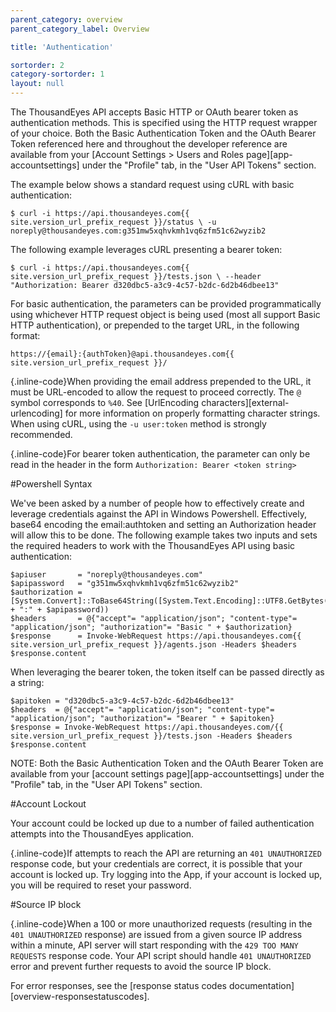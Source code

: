 ```yaml
---
parent_category: overview
parent_category_label: Overview

title: 'Authentication'

sortorder: 2
category-sortorder: 1
layout: null
---
```


The ThousandEyes API accepts Basic HTTP or OAuth bearer token as authentication methods.  This is specified using the HTTP request wrapper of your choice.  Both the Basic Authentication Token and the OAuth Bearer Token referenced here and throughout the developer reference are available from your [Account Settings > Users and Roles page][app-accountsettings] under the "Profile" tab, in the "User API Tokens" section.

The example below shows a standard request using cURL with basic authentication:

`$ curl -i https://api.thousandeyes.com{{ site.version_url_prefix_request }}/status \
  -u noreply@thousandeyes.com:g351mw5xqhvkmh1vq6zfm51c62wyzib2`

The following example leverages cURL presenting a bearer token:

`$ curl -i https://api.thousandeyes.com{{ site.version_url_prefix_request }}/tests.json \
--header "Authorization: Bearer d320dbc5-a3c9-4c57-b2dc-6d2b46dbee13"`

For basic authentication, the parameters can be provided programmatically using whichever HTTP request object is being used (most all support Basic HTTP authentication), or prepended to the target URL, in the following format:

`https://{email}:{authToken}@api.thousandeyes.com{{ site.version_url_prefix_request }}/`

{.inline-code}When providing the email address prepended to the URL, it must be URL-encoded to allow the request to proceed correctly.  The `@` symbol corresponds to `%40`.  See [UrlEncoding characters][external-urlencoding] for more information on properly formatting character strings.  When using cURL, using the `-u user:token` method is strongly recommended.

{.inline-code}For bearer token authentication, the parameter can only be read in the header in the form `Authorization: Bearer <token string>`

#Powershell Syntax

We've been asked by a number of people how to effectively create and leverage credentials against the API in Windows Powershell.  Effectively, base64 encoding the email:authtoken and setting an Authorization header will allow this to be done.  The following example takes two inputs and sets the required headers to work with the ThousandEyes API using basic authentication:

```[Net.ServicePointManager]::SecurityProtocol = [Net.SecurityProtocolType]::Tls12
$apiuser       = "noreply@thousandeyes.com"
$apipassword   = "g351mw5xqhvkmh1vq6zfm51c62wyzib2"
$authorization = [System.Convert]::ToBase64String([System.Text.Encoding]::UTF8.GetBytes($apiuser + ":" + $apipassword))
$headers       = @{"accept"= "application/json"; "content-type"= "application/json"; "authorization"= "Basic " + $authorization}
$response      = Invoke-WebRequest https://api.thousandeyes.com{{ site.version_url_prefix_request }}/agents.json -Headers $headers
$response.content
```

When leveraging the bearer token, the token itself can be passed directly as a string:

```[Net.ServicePointManager]::SecurityProtocol = [Net.SecurityProtocolType]::Tls12
$apitoken = "d320dbc5-a3c9-4c57-b2dc-6d2b46dbee13"
$headers  = @{"accept"= "application/json"; "content-type"= "application/json"; "authorization"= "Bearer " + $apitoken}
$response = Invoke-WebRequest https://api.thousandeyes.com/{{ site.version_url_prefix_request }}/tests.json -Headers $headers
$response.content
```

NOTE: Both the Basic Authentication Token and the OAuth Bearer Token are available from your [account settings page][app-accountsettings] under the "Profile" tab, in the "User API Tokens" section.

#Account Lockout

Your account could be locked up due to a number of failed authentication attempts into the ThousandEyes application.

{.inline-code}If attempts to reach the API are returning an `401 UNAUTHORIZED` response code, but your credentials are correct, it is possible that your account is locked up. Try logging into the App, if your account is locked up, you will be required to reset your password.

#Source IP block

{.inline-code}When a 100 or more unauthorized requests (resulting in the `401 UNAUTHORIZED` response) are issued from a given source IP address within a minute, API server will start responding with the `429 TOO MANY REQUESTS` response code. Your API script should handle `401 UNAUTHORIZED` error and prevent further requests to avoid the source IP block.

For error responses, see the [response status codes documentation][overview-responsestatuscodes].
